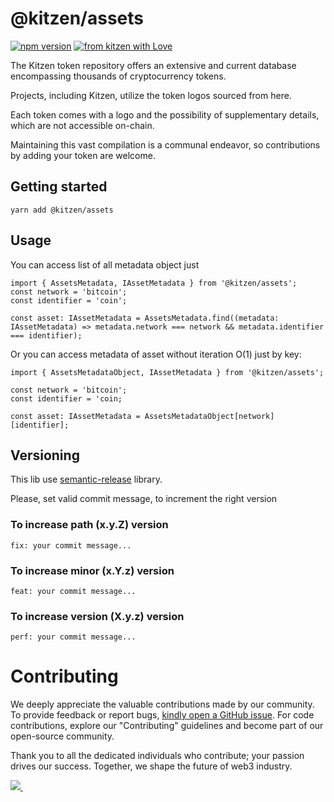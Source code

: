 # @kitzen/assets
[![npm version](https://img.shields.io/npm/v/@kitzen/assets?color=green)](https://www.npmjs.com/package/@kitzen/assets)
[![from kitzen with Love](https://img.shields.io/badge/from%20kitzen%20with-%F0%9F%A4%8D-red)](https://kitzen.io/)

The Kitzen token repository offers an extensive and current database encompassing thousands of cryptocurrency tokens. 

Projects, including Kitzen, utilize the token logos sourced from here. 

Each token comes with a logo and the possibility of supplementary details, which are not accessible on-chain. 

Maintaining this vast compilation is a communal endeavor, so contributions by adding your token are welcome.

## Getting started

````
yarn add @kitzen/assets
````

## Usage
You can access list of all metadata object just

````
import { AssetsMetadata, IAssetMetadata } from '@kitzen/assets';
const network = 'bitcoin';
const identifier = 'coin';

const asset: IAssetMetadata = AssetsMetadata.find((metadata: IAssetMetadata) => metadata.network === network && metadata.identifier === identifier); 

````

Or you can access metadata of asset without iteration O(1) just by key:
````
import { AssetsMetadataObject, IAssetMetadata } from '@kitzen/assets';

const network = 'bitcoin';
const identifier = 'coin;

const asset: IAssetMetadata = AssetsMetadataObject[network][identifier]; 
````



## Versioning

This lib use [semantic-release](https://github.com/semantic-release/semantic-release#how-does-it-work) library.

Please, set valid commit message, to increment the right version
### To increase path (x.y.Z) version
`````fix: your commit message...`````

### To increase minor (x.Y.z) version
`````feat: your commit message...`````

### To increase version (X.y.z) version
`````perf: your commit message...`````

# Contributing
We deeply appreciate the valuable contributions made by our community. 
To provide feedback or report bugs, [kindly open a GitHub issue](https://github.com/kitzen-io/api-dto/issues/new).
For code contributions, explore our "Contributing" guidelines and become part of our open-source community. 

Thank you to all the dedicated individuals who contribute; your passion drives our success. Together, we shape the future of web3 industry.


<a href="https://github.com/kitzen-io/assets/graphs/contributors">
  <img src="https://contrib.rocks/image?repo=kitzen-io/assets&max=400&columns=20" />
  <img src="https://us-central1-tooljet-hub.cloudfunctions.net/github" width="0" height="0" />
</a>
